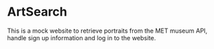 # ArtSearch

This is a mock website to retrieve portraits from the MET museum API, handle sign up information and log in to the website.